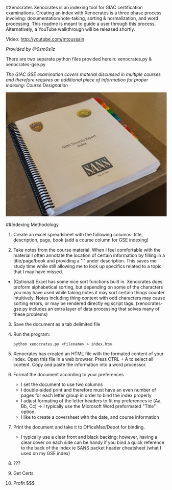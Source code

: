 #Xenocrates
Xenocrates is an indexing tool for GIAC certification examinations. Creating an index with Xenocrates is a three phase process involving: documentation/note-taking, sorting & normalization, and word processing. This readme is meant to guide a user through this process. Alternatively, a YouTube walkthrough will be released shortly.

Video: http://youtube.com/mtoussain

*Provided by @0sm0s1z*


There are two separate python files provided herein: xenocrates.py & xenocrates-gse.py

*The GIAC GSE examination covers material discussed in multiple courses and therefore requires an additional piece of information for proper indexing: Course Designation*

![alt tag](sample2.jpg)


##Indexing Methodology

1. Create an excel spreadsheet with the following columns: title, description, page, book (add a course column for GSE indexing)

2. Take notes from the course material. When I feel comfortable with the material I often annotate the location of certain information by filling in a title/page/book and providing a "." under description. This saves me study time while still allowing me to look up specifics related to a topic that I may have missed.

  * (Optional) Excel has some nice sort functions built in. Xenocrates does proform alphabetical sorting, but depending on some of the characters you may have used while taking notes it may sort certain things counter intuitively. Notes including thing content with odd characters may cause sorting errors, or may be rendered directly eg script tags. (xenocrates-gse.py includes an extra layer of data processing that solves many of these problems)

3. Save the document as a tab delimited file

4. Run the program:
	```
	python xenocrates.py <filename> > index.htm
	```

5. Xenocrates has created an HTML file with the formated content of your index. Open this file in a web browser. Press CTRL + A to select all content. Copy and paste the information into a word processor.

6. Format the document according to your preferences
	- I set the document to use two columns
	- I double-sided print and therefore must have an even number of pages for each letter group in order to bind the index properly
	- I adjust formating of the letter headers to fit my preferences ie (Aa, Bb, Cc) -> I typically use the Microsoft Word preformated "Title" option.
	- I like to create a coversheet with the date, and course information

7. Print the document and take it to OfficeMax/Depot for binding.
	- I typically use a clear front and black backing; however, having a clear cover on each side can be handy if you bind a quick reference to the back of the index ie SANS packet header cheatsheet (what I used on my GSE index)


8. ???

9. Get Certs

10. Profit $$$

